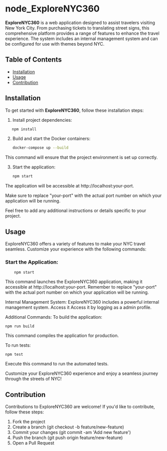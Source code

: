 # node_ExploreNYC360

**ExploreNYC360** is a web application designed to assist travelers visiting New York City. From purchasing tickets to translating street signs, this comprehensive platform provides a range of features to enhance the travel experience. The system includes an internal management system and can be configured for use with themes beyond NYC.

## Table of Contents
- [Installation](#installation)
- [Usage](#usage)
- [Contribution](#contribution)


## Installation

To get started with **ExploreNYC360**, follow these installation steps:


1. Install project dependencies:

```bash
   npm install
```

2. Build and start the Docker containers:

     ```bash
     docker-compose up --build
    ```
This command will ensure that the project environment is set up correctly.

3. Start the application:

    ```bash
    npm start
    ```
The application will be accessible at http://localhost:your-port.

Make sure to replace "your-port" with the actual port number on which your application will be running.

Feel free to add any additional instructions or details specific to your project.

## Usage

ExploreNYC360 offers a variety of features to make your NYC travel seamless. Customize your experience with the following commands:

### Start the Application:

        
        npm start
        
This command launches the ExploreNYC360 application, making it accessible at http://localhost:your-port. Remember to replace "your-port" with the actual port number on which your application will be running.

Internal Management System:
ExploreNYC360 includes a powerful internal management system. Access it Access it by logging as a admin profile.


Additional Commands:
To build the application:

    
    npm run build
    
This command compiles the application for production.

To run tests:

    
    npm test
    
Execute this command to run the automated tests.

Customize your ExploreNYC360 experience and enjoy a seamless journey through the streets of NYC!

## Contribution

Contributions to ExploreNYC360 are welcome! If you'd like to contribute, follow these steps:

1. Fork the project
2. Create a branch (git checkout -b feature/new-feature)
3. Commit your changes (git commit -am 'Add new feature')
4. Push the branch (git push origin feature/new-feature)
5. Open a Pull Request